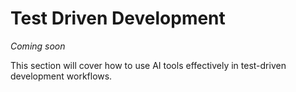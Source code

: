 # Test Driven Development

*Coming soon*

This section will cover how to use AI tools effectively in test-driven development workflows. 
